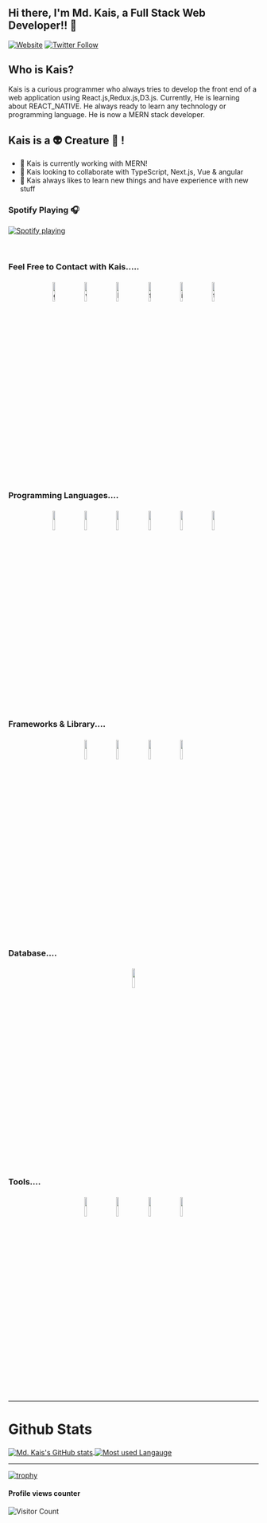 
## Hi there, I'm Md. Kais, a Full Stack Web Developer!! 👋 
[![Website](https://img.shields.io/website?label=braindeath.com&style=for-the-badge&url=https%3A%2F%2Fbraindeath.com)](https://mdkais.netlify.app)
[![Twitter Follow](https://img.shields.io/twitter/follow/Md_Kais_?color=1DA1F2&logo=twitter&style=for-the-badge)](https://twitter.com/intent/follow?original_referer=https%3A%2F%2Fgithub.com%2FcodeSTACKr&screen_name=Md_Kais_)

## Who is Kais?
Kais is a curious programmer who always tries to develop the front end of a web application using React.js,Redux.js,D3.js. Currently, He is learning about REACT_NATIVE. He always ready to learn any technology or programming language. He is now a MERN stack developer.

## Kais is a  👽 Creature 🤖 !

- 🔭 Kais is currently working with MERN!
- 👯 Kais looking to collaborate with TypeScript, Next.js, Vue & angular
- 🥅 Kais always likes to learn new things and have experience with new stuff
  
### Spotify Playing 🎧

[![Spotify playing](http://spotify.aio-api.ml/spotify?id=bxpyixj89kmgcjgjzv5keu6fd&theme=wavy&image=true&bars_when_not_listening=true&bg_color=black&title_color=cyan&text_color=cyan)](https://open.spotify.com/user/bxpyixj89kmgcjgjzv5keu6fd)

<br/>

### Feel Free to Contact with Kais.....

<p align="center">
	<a href="https://github.com/Md-Kais" target="_blank"><img alt="github" width="10%" style="padding:5px" src="https://img.icons8.com/clouds/100/000000/github.png"/></a>
    <a href="https://mdkais.netlify.app" target="_blank"><img  alt="website" width="10%" style="padding:5px" src="https://img.icons8.com/clouds/100/000000/domain.png"/></a>
	<a href="https://www.linkedin.com/in/md-kais-7a976b1b0/"  target="_blank"><img alt="linkedin" width="10%" style="padding:5px" src="https://img.icons8.com/clouds/100/000000/linkedin.png"/></a>
	<a href="https://www.facebook.com/kais.superb/"  target="_blank"><img alt="facebook" width="10%" style="padding:5px" src="https://img.icons8.com/clouds/100/000000/facebook-new.png"/></a>
	<a href="https://www.instagram.com/ice_in_kais/"  target="_blank"><img alt="instagram" width="10%" style="padding:5px" src="https://img.icons8.com/clouds/100/000000/instagram.png"/></a>
	<a href="https://twitter.com/Md_Kais_"  target="_blank"><img alt="twitter" width="10%" style="padding:5px" src="https://img.icons8.com/clouds/100/000000/twitter.png"/></a>
</p>

<!-- 
# TECHNICAL SKILLS

### Front End (Expert): 
Html, CSS, Bootstrap, Material UI,  JavaScript, TypeScript, ES6, React JS, React Router,D3.js
### Back End: 
Node JS, Express JS, MongoDB, Postman
### Deploy tools: 
Firebase, Heroku, GitHub,  Netlify, 
### Others: 
VS Code, Git, Visual Studio,  Chrome Dev Tools, OOP, Data Structure, SASS
 -->
### Programming Languages....

<p align="center">
	<img width="10%" style="padding:5px" src="https://img.icons8.com/color/144/000000/c-programming.png"/>
	<img width="10%" style="padding:5px" src="https://img.icons8.com/color/144/000000/python.png"/>
	<img width="10%" style="padding:5px" src="https://img.icons8.com/color/144/000000/javascript.png"/>
    <img width="10%" style="padding:5px" src="https://img.icons8.com/color/144/000000/typescript.png"/>
  <img width="10%" style="padding:5px" src="https://img.icons8.com/color/144/000000/nodejs.png"/>
  <img width="10%" style="padding:5px" src="https://img.icons8.com/color/144/000000/c-plus-plus-logo.png"/>
</p>

### Frameworks & Library....
<p align="center">
	<img width="10%" style="padding:5px" src="https://img.icons8.com/color/144/000000/bootstrap.png"/>
	<img width="10%" style="padding:5px"  src="https://img.icons8.com/color/144/000000/react-native.png"/>
	<img width="10%" style="padding:5px" src="https://img.icons8.com/color/144/000000/material-ui.png"/>
    <img width="10%" style="padding:5px" src="https://img.icons8.com/color/144/000000/vue-js.png"/>
</p>

### Database....
<p align="center">
	<img width="10%" style="padding:5px" src="https://img.icons8.com/color/144/000000/mongodb.png"/>
</p>

### Tools....
<p align="center">
	<img width="10%" style="padding:5px" src="https://img.icons8.com/nolan/144/github.png"/>
	<img width="10%" style="padding:5px" src="https://img.icons8.com/ios/144/000000/gitlab.png"/>
	<img width="10%" style="padding:5px" src="https://img.icons8.com/nolan/144/heroku.png"/>
    <img width="10%" style="padding:5px"  src="https://img.icons8.com/color/144/000000/firebase.png"/>
</p>

---

<!-- <a href="https://github.com/anuraghazra/github-readme-stats">
  <img align="center" src="https://github-readme-stats.anuraghazra1.vercel.app/api?username=anuraghazra&show_icons=true&include_all_commits=true&theme=material-palenight" alt="Anurag's github stats" />
</a>
<a href="https://github.com/anuraghazra/github-readme-stats">
  <!-- Change the `github-readme-stats.anuraghazra1.vercel.app` to `github-readme-stats.vercel.app`  -->
  <!-- <img align="center" src="https://github-readme-stats.anuraghazra1.vercel.app/api/top-langs/?username=anuraghazra&layout=compact&theme=material-palenight" />
</a> --> 

# Github Stats
<a href="https://mdkais.netlify.app" target="_blank">
  <img align="center" src="https://github-readme-stats.anuraghazra1.vercel.app/api?username=Md-Kais&count_private=true&show_icons=true&theme=radical"   alt="Md. Kais's GitHub stats" />
</a>
<a href="https://mdkais.netlify.app" target="_blank">
  <img align="center" src="https://github-readme-stats.anuraghazra1.vercel.app/api/top-langs/?username=Md-Kais&layout=compact&theme=radical" alt="Most used Langauge" />
</a>

---
[![trophy](https://github-profile-trophy.vercel.app/?username=Md-Kais)](https://github.com/Md-Kais/github-profile-trophy)

#### Profile views counter
![Visitor Count](https://profile-counter.glitch.me/{Md-Kais}/count.svg)

